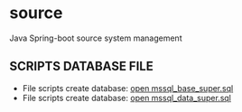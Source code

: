 # source
Java Spring-boot source system management

## SCRIPTS DATABASE FILE
- File scripts create database: [open mssql_base_super.sql](assets/mssql_base_super.sql)<br>
- File scripts create database: [open mssql_data_super.sql](assets/mssql_data_super.sql)
